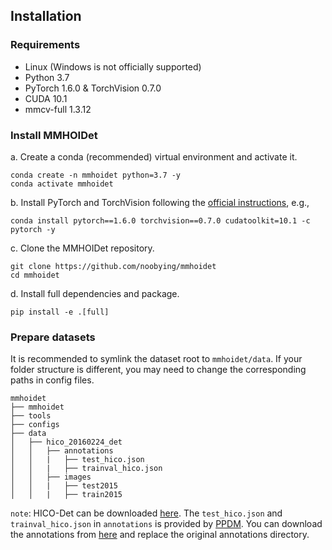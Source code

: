  ## Installation

### Requirements

- Linux (Windows is not officially supported)
- Python 3.7
- PyTorch 1.6.0 & TorchVision 0.7.0
- CUDA 10.1
- mmcv-full 1.3.12

### Install MMHOIDet

a. Create a conda (recommended) virtual environment and activate it.

```shell
conda create -n mmhoidet python=3.7 -y
conda activate mmhoidet
```

b. Install PyTorch and TorchVision following the [official instructions](https://pytorch.org/), e.g.,

```shell
conda install pytorch==1.6.0 torchvision==0.7.0 cudatoolkit=10.1 -c pytorch -y
```

c. Clone the MMHOIDet repository.

```shell
git clone https://github.com/noobying/mmhoidet
cd mmhoidet
```

d. Install full dependencies and package.

```shell
pip install -e .[full]
```

### Prepare datasets

It is recommended to symlink the dataset root to `mmhoidet/data`.
If your folder structure is different, you may need to change the corresponding paths in config files.

```
mmhoidet
├── mmhoidet
├── tools
├── configs
├── data
│   ├── hico_20160224_det
│   │   ├── annotations
│   │   |   ├── test_hico.json
│   │   |   ├── trainval_hico.json
│   │   ├── images
│   │   |   ├── test2015
│   │   |   ├── train2015
```
`note`: HICO-Det can be downloaded [here](https://drive.google.com/open?id=1QZcJmGVlF9f4h-XLWe9Gkmnmj2z1gSnk). The `test_hico.json` and `trainval_hico.json` in `annotations` is provided by [PPDM](https://github.com/YueLiao/PPDM). You can download the annotations from [here](https://drive.google.com/open?id=1WI-gsNLS-t0Kh8TVki1wXqc3y2Ow1f2R) and replace the original annotations directory.

